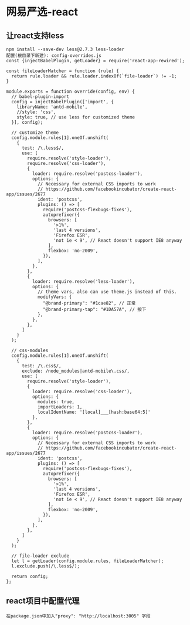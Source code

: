 # 网易严选-react

## 让react支持less
    npm install --save-dev less@2.7.3 less-loader
    配置(根目录下新建): config-overrides.js
    const {injectBabelPlugin, getLoader} = require('react-app-rewired');

    const fileLoaderMatcher = function (rule) {
      return rule.loader && rule.loader.indexOf(`file-loader`) != -1;
    }

    module.exports = function override(config, env) {
      // babel-plugin-import
      config = injectBabelPlugin(['import', {
        libraryName: 'antd-mobile',
        //style: 'css',
        style: true, // use less for customized theme
      }], config);

      // customize theme
      config.module.rules[1].oneOf.unshift(
        {
          test: /\.less$/,
          use: [
            require.resolve('style-loader'),
            require.resolve('css-loader'),
            {
              loader: require.resolve('postcss-loader'),
              options: {
                // Necessary for external CSS imports to work
                // https://github.com/facebookincubator/create-react-app/issues/2677
                ident: 'postcss',
                plugins: () => [
                  require('postcss-flexbugs-fixes'),
                  autoprefixer({
                    browsers: [
                      '>1%',
                      'last 4 versions',
                      'Firefox ESR',
                      'not ie < 9', // React doesn't support IE8 anyway
                    ],
                    flexbox: 'no-2009',
                  }),
                ],
              },
            },
            {
              loader: require.resolve('less-loader'),
              options: {
                // theme vars, also can use theme.js instead of this.
                modifyVars: {
                  "@brand-primary": "#1cae82", // 正常
                  "@brand-primary-tap": "#1DA57A", // 按下
                },
              },
            },
          ]
        }
      );

      // css-modules
      config.module.rules[1].oneOf.unshift(
        {
          test: /\.css$/,
          exclude: /node_modules|antd-mobile\.css/,
          use: [
            require.resolve('style-loader'),
            {
              loader: require.resolve('css-loader'),
              options: {
                modules: true,
                importLoaders: 1,
                localIdentName: '[local]___[hash:base64:5]'
              },
            },
            {
              loader: require.resolve('postcss-loader'),
              options: {
                // Necessary for external CSS imports to work
                // https://github.com/facebookincubator/create-react-app/issues/2677
                ident: 'postcss',
                plugins: () => [
                  require('postcss-flexbugs-fixes'),
                  autoprefixer({
                    browsers: [
                      '>1%',
                      'last 4 versions',
                      'Firefox ESR',
                      'not ie < 9', // React doesn't support IE8 anyway
                    ],
                    flexbox: 'no-2009',
                  }),
                ],
              },
            },
          ]
        }
      );

      // file-loader exclude
      let l = getLoader(config.module.rules, fileLoaderMatcher);
      l.exclude.push(/\.less$/);

      return config;
    };

## react项目中配置代理
    在package.json中加入"proxy": "http://localhost:3005" 字段